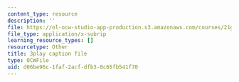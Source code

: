 ```yaml
---
content_type: resource
description: ''
file: https://ol-ocw-studio-app-production.s3.amazonaws.com/courses/21g-503-japanese-iii-fall-2019/d06be96c1faf2acfdfb30c65fb541f70_K12JGiYHcTw.srt
file_type: application/x-subrip
learning_resource_types: []
resourcetype: Other
title: 3play caption file
type: OCWFile
uid: d06be96c-1faf-2acf-dfb3-0c65fb541f70
---
```


